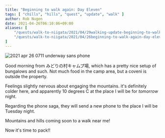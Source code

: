 ```yaml
---
title: "Beginning to walk again: Day Eleven"
tags: [ "chills", "hills", "quest", "update", "walk" ]
author: Rob Nugen
date: 2021-04-26T06:10:06+09:00
aliases: [
    "/quests/walk-to-niigata/2021/04/29walking-update-beginning-to-walk-again-day-eleven",
    "/quests/walk-to-niigata/2021/04/26beginning-to-walk-again-day-eleven",
]
---
```


<img
src="https://b.robnugen.com/quests/walk-to-niigata/2021/en_route/day-11/2021_apr_26_0711_underway_sans_phone.jpg"
alt="2021 apr 26 0711 underway sans phone"
class="half" />

Good morning from みどりの村キャムプ場, which has a pretty nice setup
of bungalows and such.  Not much food in the camp area, but a coveni
is outside the property.

Feelings slightly nervous about engaging the mountains.  it's definitely colder here, and apparently 10 degrees C at the place I will be for *tomorrow* night.

Regarding the phone saga, they will send a new phone to the place I will be
Tuesday night.

Mountains and hills coming soon to a walk near me!

Now it's time to pack!!

